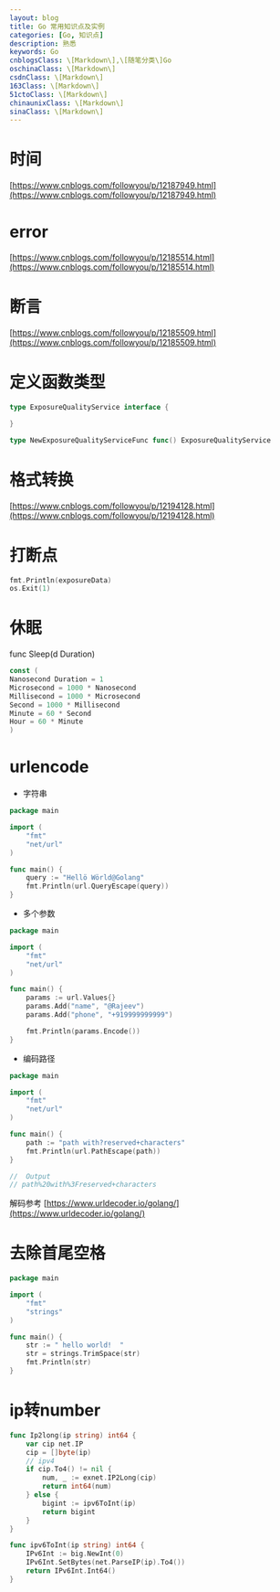 ```yaml
---
layout: blog
title: Go 常用知识点及实例
categories: [Go, 知识点]
description: 熟悉
keywords: Go
cnblogsClass: \[Markdown\],\[随笔分类\]Go
oschinaClass: \[Markdown\]
csdnClass: \[Markdown\]
163Class: \[Markdown\]
51ctoClass: \[Markdown\]
chinaunixClass: \[Markdown\]
sinaClass: \[Markdown\]
---
```


# 时间
[https://www.cnblogs.com/followyou/p/12187949.html](https://www.cnblogs.com/followyou/p/12187949.html) 

# error
[https://www.cnblogs.com/followyou/p/12185514.html](https://www.cnblogs.com/followyou/p/12185514.html) 

# 断言
[https://www.cnblogs.com/followyou/p/12185509.html](https://www.cnblogs.com/followyou/p/12185509.html) 

# 定义函数类型
```go
type ExposureQualityService interface {

}

type NewExposureQualityServiceFunc func() ExposureQualityService
```

# 格式转换
[https://www.cnblogs.com/followyou/p/12194128.html](https://www.cnblogs.com/followyou/p/12194128.html) 


# 打断点
```go
fmt.Println(exposureData)
os.Exit(1)
```

# 休眠
  func Sleep(d Duration)
  
  
  ```go
  const (
  Nanosecond Duration = 1
  Microsecond = 1000 * Nanosecond
  Millisecond = 1000 * Microsecond
  Second = 1000 * Millisecond
  Minute = 60 * Second
  Hour = 60 * Minute
  )
  ```

# urlencode
- 字符串
```go
package main

import (
	"fmt"
	"net/url"
)

func main() {
	query := "Hellö Wörld@Golang"
	fmt.Println(url.QueryEscape(query))
}
```
- 多个参数
```go
package main

import (
	"fmt"
	"net/url"
)

func main() {
	params := url.Values{}
	params.Add("name", "@Rajeev")
	params.Add("phone", "+919999999999")

	fmt.Println(params.Encode())
}
```
- 编码路径
```go
package main

import (
	"fmt"
	"net/url"
)

func main() {
	path := "path with?reserved+characters"
	fmt.Println(url.PathEscape(path))
}

//  Output
// path%20with%3Freserved+characters
```

解码参考 [https://www.urldecoder.io/golang/](https://www.urldecoder.io/golang/)


# 去除首尾空格
```go
package main

import (
	"fmt"
	"strings"
)

func main() {
	str := " hello world!  "
	str = strings.TrimSpace(str)
	fmt.Println(str)
}
```


# ip转number
```go
func Ip2long(ip string) int64 {
	var cip net.IP
	cip = []byte(ip)
	// ipv4
	if cip.To4() != nil {
		num, _ := exnet.IP2Long(cip)
		return int64(num)
	} else {
		bigint := ipv6ToInt(ip)
		return bigint
	}
}

func ipv6ToInt(ip string) int64 {
	IPv6Int := big.NewInt(0)
	IPv6Int.SetBytes(net.ParseIP(ip).To4())
	return IPv6Int.Int64()
}
```